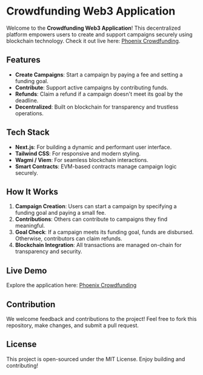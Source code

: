 
# Crowdfunding Web3 Application

Welcome to the **Crowdfunding Web3 Application**! This decentralized platform empowers users to create and support campaigns securely using blockchain technology. Check it out live here: [Phoenix Crowdfunding](https://phoenix-crowfunding.vercel.app/).

## Features

- **Create Campaigns**: Start a campaign by paying a fee and setting a funding goal.
- **Contribute**: Support active campaigns by contributing funds.
- **Refunds**: Claim a refund if a campaign doesn't meet its goal by the deadline.
- **Decentralized**: Built on blockchain for transparency and trustless operations.

## Tech Stack

- **Next.js**: For building a dynamic and performant user interface.
- **Tailwind CSS**: For responsive and modern styling.
- **Wagmi / Viem**: For seamless blockchain interactions.
- **Smart Contracts**: EVM-based contracts manage campaign logic securely.

## How It Works

1. **Campaign Creation**: Users can start a campaign by specifying a funding goal and paying a small fee.
2. **Contributions**: Others can contribute to campaigns they find meaningful.
3. **Goal Check**: If a campaign meets its funding goal, funds are disbursed. Otherwise, contributors can claim refunds.
4. **Blockchain Integration**: All transactions are managed on-chain for transparency and security.

## Live Demo

Explore the application here: [Phoenix Crowdfunding](https://phoenix-crowfunding.vercel.app/)

## Contribution

We welcome feedback and contributions to the project! Feel free to fork this repository, make changes, and submit a pull request.

## License

This project is open-sourced under the MIT License. Enjoy building and contributing!
